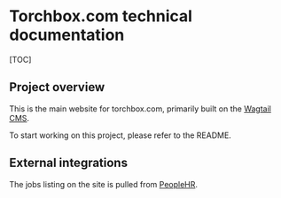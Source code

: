 # Torchbox.com technical documentation

[TOC]

## Project overview

This is the main website for torchbox.com, primarily built on the [Wagtail CMS](https://wagtail.org/).

To start working on this project, please refer to the README.

## External integrations

The jobs listing on the site is pulled from [PeopleHR](https://www.peoplehr.com/).

